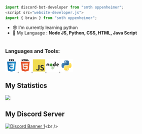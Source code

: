 ```ts
import discord-bot-developer from "smth oppenheimer";
<script src="website-developer.js">
import { brain } from "smth oppenheimer";
```

- 😎 I’m currently learning python 
- 🎁 My Language : **Node JS, Python, CSS, HTML, Java Script** <br /><br />

<h3 align="left">Languages and Tools:</h3>
<p align="left"> <a href="https://www.w3schools.com/css/" target="_blank" rel="noreferrer"> <img src="https://raw.githubusercontent.com/devicons/devicon/master/icons/css3/css3-original-wordmark.svg" alt="css3" width="40" height="40"/> </a> <a href="https://www.w3.org/html/" target="_blank" rel="noreferrer"> <img src="https://raw.githubusercontent.com/devicons/devicon/master/icons/html5/html5-original-wordmark.svg" alt="html5" width="40" height="40"/> </a> <a href="https://developer.mozilla.org/en-US/docs/Web/JavaScript" target="_blank" rel="noreferrer"> <img src="https://raw.githubusercontent.com/devicons/devicon/master/icons/javascript/javascript-original.svg" alt="javascript" width="40" height="40"/> </a> <a href="https://nodejs.org" target="_blank" rel="noreferrer"> <img src="https://raw.githubusercontent.com/devicons/devicon/master/icons/nodejs/nodejs-original-wordmark.svg" alt="nodejs" width="40" height="40"/> </a> <a href="https://www.python.org" target="_blank" rel="noreferrer"> <img src="https://raw.githubusercontent.com/devicons/devicon/master/icons/python/python-original.svg" alt="python" width="40" height="40"/> </a> </p>

## My Statistics
<a href="https://github.com/xcqLL">
<img src="https://github-readme-stats.vercel.app/api/top-langs/?username=tya-dittyaa&layout=compact&count_private=true&langs_count=8&card_width=445&bg_color=0d1117&title_color=ffffff&text_color=ffffff&icon_color=00ff99&hide_border=true/" />
</a>
<br>

## My Discord Server
[![Discord Banner 1](https://discordapp.com/api/guilds/739460799810240533/widget.png?style=banner1)]([https://discord.gg/BPQBmwTemY](https://discord.gg/WsBzmxwX))<br />

</div>
